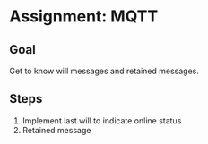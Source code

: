 # Assignment: MQTT

## Goal

Get to know will messages and retained messages.

## Steps

1. Implement last will to indicate online status
1. Retained message
